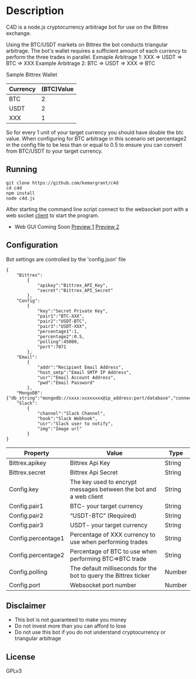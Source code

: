 # Description

C4D is a node.js cryptocurrency arbitrage bot for use on the Bittrex exchange.

Using the BTC/USDT markets on Bittrex the bot conducts triangular arbitrage. The bot's wallet requires a sufficient amount of each currency to perform the three trades in parallel.
Exmaple Arbitrage 1:
XXX => USDT => BTC => XXX
Example Arbitrage 2:
BTC => USDT => XXX => BTC

Sample Bittrex Wallet 

| Currency| (BTC)Value 
| ------ | ------ |
|BTC| 2
|USDT| 2
|XXX| 1

So for every 1 unit of your target currency you should have double the btc value. When configuring for BTC arbitrage in this scenario set percentage2 in the config file to be less than or equal to 0.5
to ensure you can convert from BTC/USDT to your target currency.
 
## Running
```
git clone https://github.com/kemargrant/c4d
cd c4d
npm install
node c4d.js
```
After starting the command line script connect to the websocket port with a web socket [client](https://chrome.google.com/webstore/detail/simple-websocket-client/pfdhoblngboilpfeibdedpjgfnlcodoo) to start the program.
* Web GUI Coming  Soon
[Preview 1](https://i.imgur.com/g8RofSN.jpg) [Preview 2](https://i.imgur.com/2nxkbQE.jpg)

## Configuration
Bot settings are controlled by the 'config.json' file


```
{
	"Bittrex":
		{
			"apikey":"Bittrex_API_Key",
			"secret":"Bittrex_API_Secret"
		},
	"Config":
		{
			"key":"Secret Private Key",	
			"pair1":"BTC-XXX",
			"pair2":"USDT-BTC",
			"pair3":"USDT-XXX",		
			"percentage1":1,
			"percentage2":0.5,					
			"polling":45000,
			"port":7071
		},
	"Email":
		{
			"addr":"Recipient Email Address",
			"host_smtp":"Email SMTP IP Address",
			"usr":"Email Account Address",
			"pwd":"Email Password"			
		},
	"MongoDB":{"db_string":"mongodb://xxxx:xxxxxxxx@ip_address:port/database","connect":false},	
	"Slack":
		{
			"channel":"Slack Channel",
			"hook":"Slack Webhook",
			"usr":"Slack user to notify",
			"img":"Image url"
		}
}
```


| Property | Value | Type
| ------ | ------ | ------ |
| Bittrex.apikey | Bittrex Api Key | String
| Bittrex.secret | Bittrex Api Secret | String
| Config.key | The key used to encrypt messages between the bot and a web client | String
| Config.pair1 |BTC- your target currency | String
| Config.pair2 |“USDT-BTC” (Required) | String
| Config.pair3 |  USDT-  your target currency| String
| Config.percentage1 | Percentage of XXX currency to use when performing trades | String
| Config.percentage2 | Percentage of BTC to use when performing BTC=>BTC trade | String
| Config.polling | The default milliseconds for the bot to query the Bittrex ticker | Number
| Config.port |Websocket port number | Number

## Disclaimer

- This bot is not guaranteed to make you money
- Do not invest more than you can afford to lose
- Do not use this bot if you do not understand cryptocurrency or triangular arbitrage


License
----

GPLv3
